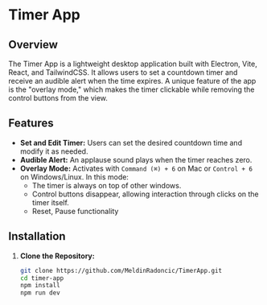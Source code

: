 # Timer App

## Overview

The Timer App is a lightweight desktop application built with Electron, Vite, React, and TailwindCSS. It allows users to set a countdown timer and receive an audible alert when the time expires. A unique feature of the app is the "overlay mode," which makes the timer clickable while removing the control buttons from the view.

## Features

- **Set and Edit Timer:** Users can set the desired countdown time and modify it as needed.
- **Audible Alert:** An applause sound plays when the timer reaches zero.
- **Overlay Mode:** Activates with `Command (⌘) + 6` on Mac or `Control + 6` on Windows/Linux. In this mode:
  - The timer is always on top of other windows.
  - Control buttons disappear, allowing interaction through clicks on the timer itself.
  - Reset, Pause functionality

## Installation

1. **Clone the Repository:**

   ```bash
   git clone https://github.com/MeldinRadoncic/TimerApp.git
   cd timer-app
   npm install
   npm run dev


   